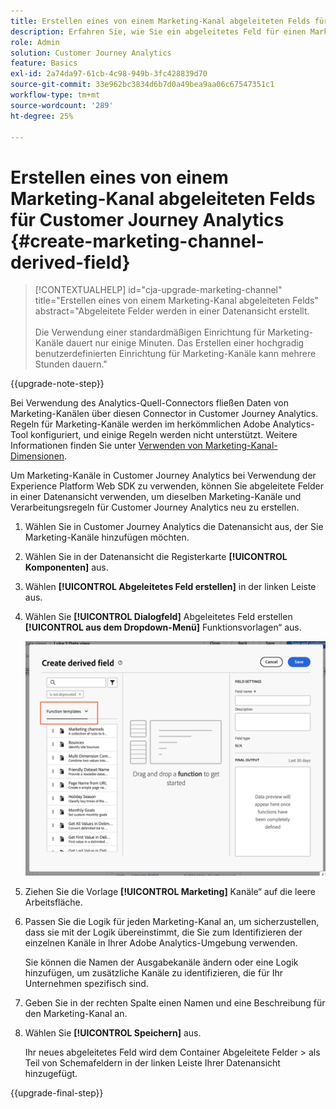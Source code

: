 ```yaml
---
title: Erstellen eines von einem Marketing-Kanal abgeleiteten Felds für Customer Journey Analytics
description: Erfahren Sie, wie Sie ein abgeleitetes Feld für einen Marketing-Kanal für Customer Journey Analytics erstellen
role: Admin
solution: Customer Journey Analytics
feature: Basics
exl-id: 2a74da97-61cb-4c98-949b-3fc428839d70
source-git-commit: 33e962bc3834d6b7d0a49bea9aa06c67547351c1
workflow-type: tm+mt
source-wordcount: '289'
ht-degree: 25%

---
```


# Erstellen eines von einem Marketing-Kanal abgeleiteten Felds für Customer Journey Analytics {#create-marketing-channel-derived-field}

<!-- markdownlint-disable MD034 -->

>[!CONTEXTUALHELP]
>id="cja-upgrade-marketing-channel"
>title="Erstellen eines von einem Marketing-Kanal abgeleiteten Felds"
>abstract="Abgeleitete Felder werden in einer Datenansicht erstellt.<br><br>Die Verwendung einer standardmäßigen Einrichtung für Marketing-Kanäle dauert nur einige Minuten. Das Erstellen einer hochgradig benutzerdefinierten Einrichtung für Marketing-Kanäle kann mehrere Stunden dauern."

<!-- markdownlint-enable MD034 -->

{{upgrade-note-step}}

Bei Verwendung des Analytics-Quell-Connectors fließen Daten von Marketing-Kanälen über diesen Connector in Customer Journey Analytics. Regeln für Marketing-Kanäle werden im herkömmlichen Adobe Analytics-Tool konfiguriert, und einige Regeln werden nicht unterstützt. Weitere Informationen finden Sie unter [Verwenden von Marketing-Kanal-Dimensionen](/help/use-cases/aa-data/marketing-channels.md).

Um Marketing-Kanäle in Customer Journey Analytics bei Verwendung der Experience Platform Web SDK zu verwenden, können Sie abgeleitete Felder in einer Datenansicht verwenden, um dieselben Marketing-Kanäle und Verarbeitungsregeln für Customer Journey Analytics neu zu erstellen.

1. Wählen Sie in Customer Journey Analytics die Datenansicht aus, der Sie Marketing-Kanäle hinzufügen möchten.

1. Wählen Sie in der Datenansicht die Registerkarte **[!UICONTROL Komponenten]** aus.

1. Wählen **[!UICONTROL Abgeleitetes Feld erstellen]** in der linken Leiste aus.

1. Wählen Sie **[!UICONTROL Dialogfeld]** Abgeleitetes Feld erstellen **[!UICONTROL aus dem Dropdown-Menü]** Funktionsvorlagen“ aus.

   ![Erstellen abgeleiteter Feldfunktionsvorlagen](assets/derived-field-create.png)

1. Ziehen Sie die Vorlage **[!UICONTROL Marketing]** Kanäle“ auf die leere Arbeitsfläche.

1. Passen Sie die Logik für jeden Marketing-Kanal an, um sicherzustellen, dass sie mit der Logik übereinstimmt, die Sie zum Identifizieren der einzelnen Kanäle in Ihrer Adobe Analytics-Umgebung verwenden.

   Sie können die Namen der Ausgabekanäle ändern oder eine Logik hinzufügen, um zusätzliche Kanäle zu identifizieren, die für Ihr Unternehmen spezifisch sind.

1. Geben Sie in der rechten Spalte einen Namen und eine Beschreibung für den Marketing-Kanal an.

1. Wählen Sie **[!UICONTROL Speichern]** aus.

   Ihr neues abgeleitetes Feld wird dem Container Abgeleitete Felder > als Teil von Schemafeldern in der linken Leiste Ihrer Datenansicht hinzugefügt.

{{upgrade-final-step}}

